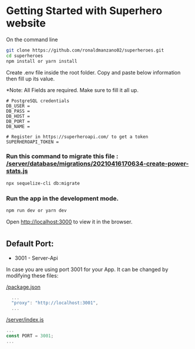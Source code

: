 # Getting Started with Superhero website
On the command line
```sh
git clone https://github.com/ronaldmanzano02/superheroes.git
cd superheroes
npm install or yarn install
```


Create .env file inside the root folder. Copy and paste below information then fill up its value.

*Note: All Fields are required. Make sure to fill it all up.

```env
# PostgreSQL credentials 
DB_USER = 
DB_PASS = 
DB_HOST = 
DB_PORT = 
DB_NAME = 

# Register in https://superheroapi.com/ to get a token
SUPERHEROAPI_TOKEN =
```

### Run this command to migrate this file : [/server/database/migrations/20210416170634-create-power-stats.js](/server/database/migrations/20210416170634-create-power-stats.js)
```sh
npx sequelize-cli db:migrate
```
### Run the app in the development mode.
```sh
npm run dev or yarn dev
```
Open [http://localhost:3000](http://localhost:3000) to view it in the browser.

# 
## Default Port:
- 3001 - Server-Api

In case you are using port 3001 for your App. It can be changed by modifying these files:

[/package.json](/package.json)
```js
  ...
  "proxy": "http://localhost:3001",
  ...
```
[/server/index.js](/server/index.js)
```js
...
const PORT = 3001;
...
```




<!-- 
### `yarn test`

Launches the test runner in the interactive watch mode.\
See the section about [running tests](https://facebook.github.io/create-react-app/docs/running-tests) for more information.

### `yarn build`

Builds the app for production to the `build` folder.\
It correctly bundles React in production mode and optimizes the build for the best performance.

The build is minified and the filenames include the hashes.\
Your app is ready to be deployed!

See the section about [deployment](https://facebook.github.io/create-react-app/docs/deployment) for more information.

### `yarn eject`

**Note: this is a one-way operation. Once you `eject`, you can’t go back!**

If you aren’t satisfied with the build tool and configuration choices, you can `eject` at any time. This command will remove the single build dependency from your project.

Instead, it will copy all the configuration files and the transitive dependencies (webpack, Babel, ESLint, etc) right into your project so you have full control over them. All of the commands except `eject` will still work, but they will point to the copied scripts so you can tweak them. At this point you’re on your own.

You don’t have to ever use `eject`. The curated feature set is suitable for small and middle deployments, and you shouldn’t feel obligated to use this feature. However we understand that this tool wouldn’t be useful if you couldn’t customize it when you are ready for it.

## Learn More

You can learn more in the [Create React App documentation](https://facebook.github.io/create-react-app/docs/getting-started).

To learn React, check out the [React documentation](https://reactjs.org/).

### Code Splitting

This section has moved here: [https://facebook.github.io/create-react-app/docs/code-splitting](https://facebook.github.io/create-react-app/docs/code-splitting)

### Analyzing the Bundle Size

This section has moved here: [https://facebook.github.io/create-react-app/docs/analyzing-the-bundle-size](https://facebook.github.io/create-react-app/docs/analyzing-the-bundle-size)

### Making a Progressive Web App

This section has moved here: [https://facebook.github.io/create-react-app/docs/making-a-progressive-web-app](https://facebook.github.io/create-react-app/docs/making-a-progressive-web-app)

### Advanced Configuration

This section has moved here: [https://facebook.github.io/create-react-app/docs/advanced-configuration](https://facebook.github.io/create-react-app/docs/advanced-configuration)

### Deployment

This section has moved here: [https://facebook.github.io/create-react-app/docs/deployment](https://facebook.github.io/create-react-app/docs/deployment)

### `yarn build` fails to minify

This section has moved here: [https://facebook.github.io/create-react-app/docs/troubleshooting#npm-run-build-fails-to-minify](https://facebook.github.io/create-react-app/docs/troubleshooting#npm-run-build-fails-to-minify) -->
